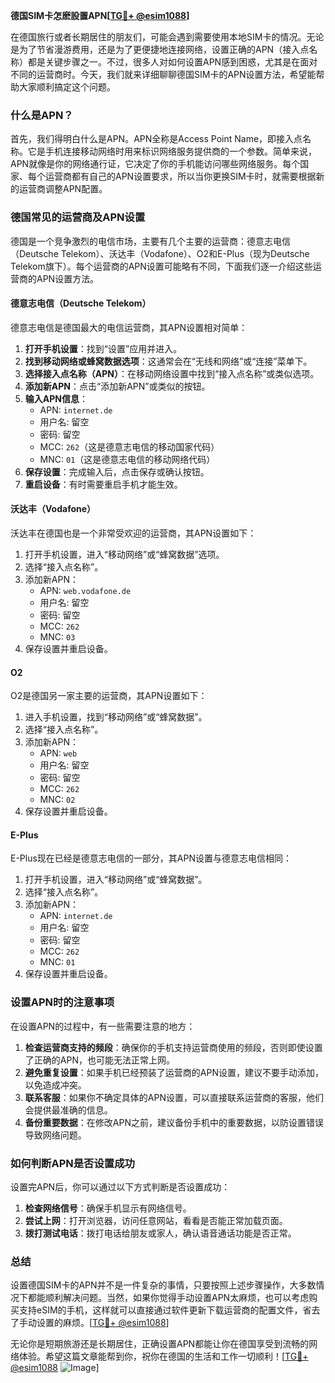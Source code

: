 **德国SIM卡怎麽設置APN[[TG💪+ @esim1088](https://t.me/s/esim1088)]**

在德国旅行或者长期居住的朋友们，可能会遇到需要使用本地SIM卡的情况。无论是为了节省漫游费用，还是为了更便捷地连接网络，设置正确的APN（接入点名称）都是关键步骤之一。不过，很多人对如何设置APN感到困惑，尤其是在面对不同的运营商时。今天，我们就来详细聊聊德国SIM卡的APN设置方法，希望能帮助大家顺利搞定这个问题。

### 什么是APN？

首先，我们得明白什么是APN。APN全称是Access Point Name，即接入点名称。它是手机连接移动网络时用来标识网络服务提供商的一个参数。简单来说，APN就像是你的网络通行证，它决定了你的手机能访问哪些网络服务。每个国家、每个运营商都有自己的APN设置要求，所以当你更换SIM卡时，就需要根据新的运营商调整APN配置。

### 德国常见的运营商及APN设置

德国是一个竞争激烈的电信市场，主要有几个主要的运营商：德意志电信（Deutsche Telekom）、沃达丰（Vodafone）、O2和E-Plus（现为Deutsche Telekom旗下）。每个运营商的APN设置可能略有不同，下面我们逐一介绍这些运营商的APN设置方法。

#### 德意志电信（Deutsche Telekom）

德意志电信是德国最大的电信运营商，其APN设置相对简单：

1. **打开手机设置**：找到“设置”应用并进入。
2. **找到移动网络或蜂窝数据选项**：这通常会在“无线和网络”或“连接”菜单下。
3. **选择接入点名称（APN）**：在移动网络设置中找到“接入点名称”或类似选项。
4. **添加新APN**：点击“添加新APN”或类似的按钮。
5. **输入APN信息**：
   - APN: `internet.de`
   - 用户名: 留空
   - 密码: 留空
   - MCC: `262`（这是德意志电信的移动国家代码）
   - MNC: `01`（这是德意志电信的移动网络代码）
6. **保存设置**：完成输入后，点击保存或确认按钮。
7. **重启设备**：有时需要重启手机才能生效。

#### 沃达丰（Vodafone）

沃达丰在德国也是一个非常受欢迎的运营商，其APN设置如下：

1. 打开手机设置，进入“移动网络”或“蜂窝数据”选项。
2. 选择“接入点名称”。
3. 添加新APN：
   - APN: `web.vodafone.de`
   - 用户名: 留空
   - 密码: 留空
   - MCC: `262`
   - MNC: `03`
4. 保存设置并重启设备。

#### O2

O2是德国另一家主要的运营商，其APN设置如下：

1. 进入手机设置，找到“移动网络”或“蜂窝数据”。
2. 选择“接入点名称”。
3. 添加新APN：
   - APN: `web`
   - 用户名: 留空
   - 密码: 留空
   - MCC: `262`
   - MNC: `02`
4. 保存设置并重启设备。

#### E-Plus

E-Plus现在已经是德意志电信的一部分，其APN设置与德意志电信相同：

1. 打开手机设置，进入“移动网络”或“蜂窝数据”。
2. 选择“接入点名称”。
3. 添加新APN：
   - APN: `internet.de`
   - 用户名: 留空
   - 密码: 留空
   - MCC: `262`
   - MNC: `01`
4. 保存设置并重启设备。

### 设置APN时的注意事项

在设置APN的过程中，有一些需要注意的地方：

1. **检查运营商支持的频段**：确保你的手机支持运营商使用的频段，否则即使设置了正确的APN，也可能无法正常上网。
2. **避免重复设置**：如果手机已经预装了运营商的APN设置，建议不要手动添加，以免造成冲突。
3. **联系客服**：如果你不确定具体的APN设置，可以直接联系运营商的客服，他们会提供最准确的信息。
4. **备份重要数据**：在修改APN之前，建议备份手机中的重要数据，以防设置错误导致网络问题。

### 如何判断APN是否设置成功

设置完APN后，你可以通过以下方式判断是否设置成功：

1. **检查网络信号**：确保手机显示有网络信号。
2. **尝试上网**：打开浏览器，访问任意网站，看看是否能正常加载页面。
3. **拨打测试电话**：拨打电话给朋友或家人，确认语音通话功能是否正常。

### 总结

设置德国SIM卡的APN并不是一件复杂的事情，只要按照上述步骤操作，大多数情况下都能顺利解决问题。当然，如果你觉得手动设置APN太麻烦，也可以考虑购买支持eSIM的手机，这样就可以直接通过软件更新下载运营商的配置文件，省去了手动设置的麻烦。[[TG💪+ @esim1088](https://t.me/s/esim1088)]

无论你是短期旅游还是长期居住，正确设置APN都能让你在德国享受到流畅的网络体验。希望这篇文章能帮到你，祝你在德国的生活和工作一切顺利！[[TG💪+ @esim1088](https://t.me/s/esim1088) ![Image](https://i.postimg.cc/4NQfJmqS/Snipaste-2025-05-13-00-14-12.png)]